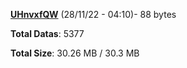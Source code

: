 [**UHnvxfQW**](/data/UHnvxfQW.txt) (28/11/22 - 04:10)- 88 bytes

**Total Datas**: 5377

**Total Size**: 30.26 MB / 30.3 MB